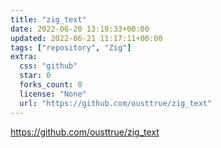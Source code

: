 ```yaml
---
title: "zig_text"
date: 2022-06-20 13:19:33+00:00
updated: 2022-06-21 11:17:11+00:00
tags: ["repository", "Zig"]
extra:
  css: "github"
  star: 0
  forks_count: 0
  license: "None"
  url: "https://github.com/ousttrue/zig_text"
---
```


<https://github.com/ousttrue/zig_text>


